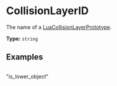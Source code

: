 # CollisionLayerID

The name of a [LuaCollisionLayerPrototype](runtime:LuaCollisionLayerPrototype).

**Type:** `string`

## Examples

```
```
"is_lower_object"
```
```

